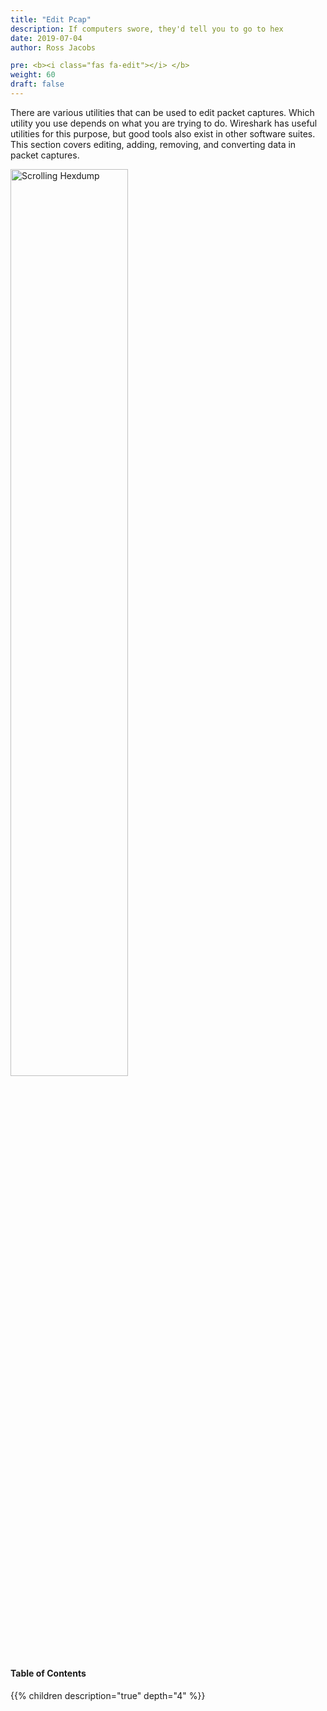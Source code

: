 ```yaml
---
title: "Edit Pcap"
description: If computers swore, they'd tell you to go to hex
date: 2019-07-04
author: Ross Jacobs

pre: <b><i class="fas fa-edit"></i> </b>
weight: 60
draft: false
---
```


There are various utilities that can be used to edit packet captures.
Which utility you use depends on what you are trying to do.
Wireshark has useful utilities for this purpose, but good tools also exist in other software suites.
This section covers editing, adding, removing, and converting data in packet captures.

<a href="/edit/editing_hex"><img src="https://media.giphy.com/media/4UzW8S83pWoKs/giphy.gif" alt="Scrolling Hexdump" style="width:61%"></a>

#### Table of Contents

{{% children description="true" depth="4" %}}
